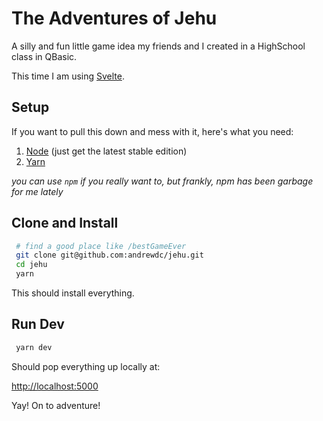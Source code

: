 # The Adventures of Jehu

A silly and fun little game idea my friends and I created in a HighSchool class in QBasic.

This time I am using [Svelte](https://svelte.dev/).

## Setup

If you want to pull this down and mess with it, here's what you need:

1. [Node](https://nodejs.org/en/) (just get the latest stable edition)
2. [Yarn](https://yarnpkg.com/lang/en/docs/install)

_you can use `npm` if you really want to, but frankly, npm has been garbage for me lately_

## Clone and Install

```bash
 # find a good place like /bestGameEver
 git clone git@github.com:andrewdc/jehu.git
 cd jehu
 yarn
```

This should install everything.

## Run Dev

```bash
 yarn dev
```

Should pop everything up locally at:

[http://localhost:5000](http://localhost:5000)

Yay! On to adventure!
